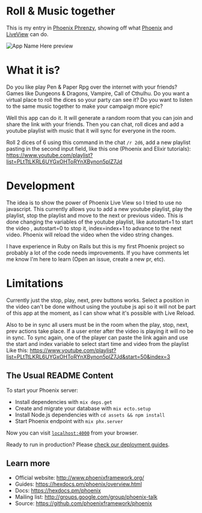 # Roll & Music together

This is my entry in [Phoenix Phrenzy](https://phoenixphrenzy.com), showing off what [Phoenix](https://phoenixframework.org/) and [LiveView](https://github.com/phoenixframework/phoenix_live_view) can do.

![App Name Here preview](http://g.recordit.co/awvCS6MLyA.gif)

# What it is?
Do you like play Pen & Paper Rpg over the internet with your friends? Games like Dungeons & Dragons, Vampire, Call of Cthulhu.
Do you want a virtual place to roll the dices so your party can see it?
Do you want to listen to the same music together to make your campaign more epic?

Well this app can do it. It will generate a random room that you can join and share the link with your friends. Then you can chat, roll dices and add a youtube playlist with music that it will sync for everyone in the room.

Roll 2 dices of 6 using this command in the chat `/r 2d6`, add a new playlist pasting in the second input field, like this one (Phoenix and Elixir tutorials): https://www.youtube.com/playlist?list=PLtTtLKRL6UYGxOHToRYnXBynon5plZ7Jd


# Development

The idea is to show the power of Phoenix Live View so I tried to use no javascript. This currently allows you to add a new youtube playlist, play the playlist, stop the playlist and move to the next or previous video. This is done changing the variables of the youtube playlist, like autostart=1 to start the video , autostart=0 to stop it, index=index+1 to advance to the next video. Phoenix will reload the video when the video string changes.

I have experience in Ruby on Rails but this is my first Phoenix project so probably a lot of the code needs improvements. If you have comments let me know I'm here to learn (Open an issue, create a new pr, etc).

# Limitations

Currently just the stop, play, next, prev buttons works. 
Select a position in the video can't be done without using the youtube js api so it will not be part of this app at the moment, as I can show what it's possible with Live Reload.

Also to be in sync all users must be in the room when the play, stop, next, prev actions take place. If a user enter after the video is playing it will no be in sync. To sync again, one of the player can paste the link again and use the start and index variable to select start time and video from the playlist
Like this:
https://www.youtube.com/playlist?list=PLtTtLKRL6UYGxOHToRYnXBynon5plZ7Jd&start=50&index=3


## The Usual README Content

To start your Phoenix server:

  * Install dependencies with `mix deps.get`
  * Create and migrate your database with `mix ecto.setup`
  * Install Node.js dependencies with `cd assets && npm install`
  * Start Phoenix endpoint with `mix phx.server`

Now you can visit [`localhost:4000`](http://localhost:4000) from your browser.

Ready to run in production? Please [check our deployment guides](https://hexdocs.pm/phoenix/deployment.html).

## Learn more

  * Official website: http://www.phoenixframework.org/
  * Guides: https://hexdocs.pm/phoenix/overview.html
  * Docs: https://hexdocs.pm/phoenix
  * Mailing list: http://groups.google.com/group/phoenix-talk
  * Source: https://github.com/phoenixframework/phoenix
